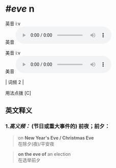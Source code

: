 # ***\#eve*** n
英音 iːv  
英音
<audio src="./media/eve-B.aac" controls="controls"></audio>

美音 iːv  
美音
<audio src="./media/eve.aac" controls="controls"></audio>



| 词频 2 |  

用法点拨  [C]

英文释义
---
### 1.*高义频：* **(节日或重大事件的) 前夜；前夕：**  

 > on **New Year's Eve / Christmas Eve**  
 > 在除夕(夜)/平安夜    

 > **on the eve of** an election   
 > 在选举前夕    


